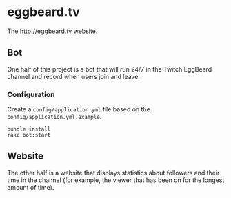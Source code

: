 eggbeard.tv
===========

The http://eggbeard.tv website.

Bot
---

One half of this project is a bot that will run 24/7 in the Twitch EggBeard channel and record when users join and leave.

### Configuration

Create a `config/application.yml` file based on the `config/application.yml.example`.

```
bundle install
rake bot:start
```

Website
--------

The other half is a website that displays statistics about followers and their time in the channel (for example, the viewer that has been on for the longest amount of time).

